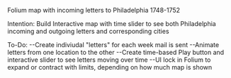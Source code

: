 Folium map with incoming letters to Philadelphia 1748-1752

Intention:
  Build Interactive map with time slider to see both Philadelphia incoming and outgoing letters and corresponding cities
  
 To-Do:
  --Create indiviudal "letters" for each week mail is sent
  --Animate letters from one location to the other
  --Create time-based Play button and interactive slider to see letters moving over time
  --UI lock in Folium to expand or contract with limits, depending on how much map is shown
